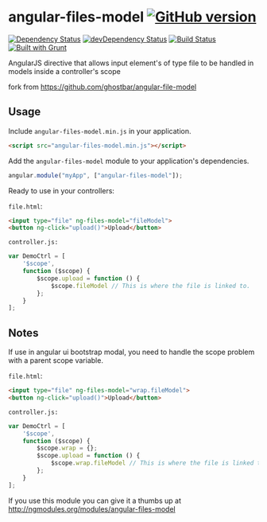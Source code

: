 angular-files-model [![GitHub version](https://badge.fury.io/gh/tsaikd%2Fangular-files-model.png)](http://badge.fury.io/gh/tsaikd%2Fangular-files-model)
===================
[![Dependency Status](https://david-dm.org/tsaikd/angular-files-model.png)](https://david-dm.org/tsaikd/angular-files-model)
[![devDependency Status](https://david-dm.org/tsaikd/angular-files-model/dev-status.png)](https://david-dm.org/tsaikd/angular-files-model#info=devDependencies)
[![Build Status](https://travis-ci.org/tsaikd/angular-files-model.png)](https://travis-ci.org/tsaikd/angular-files-model)
[![Built with Grunt](https://cdn.gruntjs.com/builtwith.png)](http://gruntjs.com/)

AngularJS directive that allows input element's of type file to be handled in models inside a controller's scope

fork from https://github.com/ghostbar/angular-file-model

## Usage

Include `angular-files-model.min.js` in your application.

```html
<script src="angular-files-model.min.js"></script>
```

Add the `angular-files-model` module to your application's dependencies.

```js
angular.module("myApp", ["angular-files-model"]);
```

Ready to use in your controllers:

`file.html`:

```html
<input type="file" ng-files-model="fileModel">
<button ng-click="upload()">Upload</button>
```

`controller.js:`

```js
var DemoCtrl = [
	'$scope', 
	function ($scope) {
		$scope.upload = function () {
			$scope.fileModel // This is where the file is linked to.
		};
	}
];
```

## Notes

If use in angular ui bootstrap modal, you need to handle the scope problem with a parent scope variable.

`file.html`:

```html
<input type="file" ng-files-model="wrap.fileModel">
<button ng-click="upload()">Upload</button>
```

`controller.js:`

```js
var DemoCtrl = [
	'$scope', 
	function ($scope) {
		$scope.wrap = {};
		$scope.upload = function () {
			$scope.wrap.fileModel // This is where the file is linked to.
		};
	}
];
```

If you use this module you can give it a thumbs up at http://ngmodules.org/modules/angular-files-model
